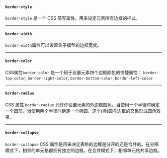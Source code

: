 #### `border-style`
`border-style` 是一个 CSS 简写属性，用来设定元素所有边框的样式。

---

#### `border-width`
`border-width`属性可以设置盒子模型的边框宽度。

---

#### `border-color`
CSS属性`border-color` 是一个用于设置元素四个边框颜色的快捷属性： `border-top-color`, `border-right-color`, `border-bottom-color`, `border-left-color`

---

#### `border-radius`
CSS 属性 `border-radius` 允许你设置元素的外边框圆角。当使用一个半径时确定一个圆形，当使用两个半径时确定一个椭圆。这个(椭)圆与边框的交集形成圆角效果。

---

#### `border-collapse`
`border-collapse` CSS 属性是用来决定表格的边框是分开的还是合并的。在分隔模式下，相邻的单元格都拥有独立的边框。在合并模式下，相邻单元格共享边框。


